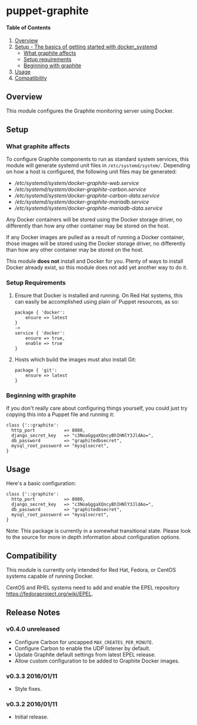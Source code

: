 # puppet-graphite

#### Table of Contents

 1. [Overview](#overview)
 2. [Setup - The basics of getting started with docker_systemd](#setup)
      * [What graphite affects](#what-graphite-affects)
      * [Setup requirements](#setup-requirements)
      * [Beginning with graphite](#beginning-with-graphite)
 3. [Usage](#usage)
 4. [Compatibility](#compatibility)

## Overview

This module configures the Graphite monitoring server using Docker.

## Setup

### What graphite affects

To configure Graphite components to run as standard system services, this
module will generate systemd unit files in `/etc/systemd/system/`. Depending on
how a host is configured, the following unit files may be generated:

  * */etc/systemd/system/docker-graphite-web.service*
  * */etc/systemd/system/docker-graphite-carbon.service*
  * */etc/systemd/system/docker-graphite-carbon-data.service*
  * */etc/systemd/system/docker-graphite-mariadb.service*
  * */etc/systemd/system/docker-graphite-mariadb-data.service*

Any Docker containers will be stored using the Docker storage driver, no
differently than how any other container may be stored on the host.

If any Docker images are pulled as a result of running a Docker container,
those images will be stored using the Docker storage driver, no differently
than how any other container may be stored on the host.

This module **does not** install and Docker for you. Plenty of ways to install
Docker already exist, so this module does not add yet another way to do it.

### Setup Requirements

 1. Ensure that Docker is installed and running. On Red Hat systems, this can
    easily be accomplished using plain ol' Puppet resources, as so:

    ```puppet
    package { 'docker':
        ensure => latest
    }
    ->
    service { 'docker':
        ensure => true,
        enable => true
    }
    ```

 2. Hosts which build the images must also install Git:

    ```puppet
    package { 'git':
        ensure => latest
    }
    ```

### Beginning with graphite

If you don't really care about configuring things yourself, you could just try
copying this into a Puppet file and running it:

```puppet
class {'::graphite':
  http_port           => 8080,
  django_secret_key   => "c3NoaGggaXQncyBhIHNlY3JldAo=",
  db_password         => "graphitedbsecret",
  mysql_root_password => "mysqlsecret",
}
```

## Usage

Here's a basic configuration:

```puppet
class {'::graphite':
  http_port           => 8080,
  django_secret_key   => "c3NoaGggaXQncyBhIHNlY3JldAo=",
  db_password         => "graphitedbsecret",
  mysql_root_password => "mysqlsecret",
}
```

Note: This package is currently in a somewhat transitional state. Please look
to the source for more in depth information about configuration options.

## Compatibility

This module is currently only intended for Red Hat, Fedora, or CentOS systems
capable of running Docker.

CentOS and RHEL systems need to add and enable the EPEL repository <https://fedoraproject.org/wiki/EPEL>.

## Release Notes

### v0.4.0 unreleased

- Configure Carbon for uncapped `MAX_CREATES_PER_MINUTE`.
- Configure Carbon to enable the UDP listener by default.
- Update Graphite default settings from latest EPEL release.
- Allow custom configuration to be added to Graphite Docker images.

### v0.3.3 2016/01/11

- Style fixes.

### v0.3.2 2016/01/11

- Initial release.
